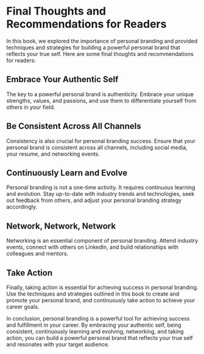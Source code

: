 Final Thoughts and Recommendations for Readers
==========================================================

In this book, we explored the importance of personal branding and provided techniques and strategies for building a powerful personal brand that reflects your true self. Here are some final thoughts and recommendations for readers:

Embrace Your Authentic Self
---------------------------

The key to a powerful personal brand is authenticity. Embrace your unique strengths, values, and passions, and use them to differentiate yourself from others in your field.

Be Consistent Across All Channels
---------------------------------

Consistency is also crucial for personal branding success. Ensure that your personal brand is consistent across all channels, including social media, your resume, and networking events.

Continuously Learn and Evolve
-----------------------------

Personal branding is not a one-time activity. It requires continuous learning and evolution. Stay up-to-date with industry trends and technologies, seek out feedback from others, and adjust your personal branding strategy accordingly.

Network, Network, Network
-------------------------

Networking is an essential component of personal branding. Attend industry events, connect with others on LinkedIn, and build relationships with colleagues and mentors.

Take Action
-----------

Finally, taking action is essential for achieving success in personal branding. Use the techniques and strategies outlined in this book to create and promote your personal brand, and continuously take action to achieve your career goals.

In conclusion, personal branding is a powerful tool for achieving success and fulfillment in your career. By embracing your authentic self, being consistent, continuously learning and evolving, networking, and taking action, you can build a powerful personal brand that reflects your true self and resonates with your target audience.
